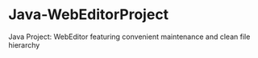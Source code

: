 # Java-WebEditorProject
Java Project: WebEditor featuring convenient maintenance and clean file hierarchy
